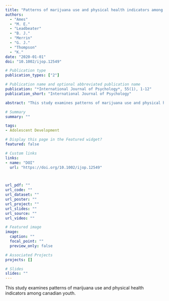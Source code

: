 ```yaml
---
title: "Patterns of marijuana use and physical health indicators among Canadian Youth"
authors:
  - "Ames"
  - "M. E."
  - "Leadbeater"
  - "B. J."
  - "Merrin"
  - "G. J."
  - "Thompson"
  - "K."
date: "2020-01-01"
doi: "10.1002/ijop.12549"

# Publication type
publication_types: ["2"]

# Publication name and optional abbreviated publication name
publication: "*International Journal of Psychology*, 55(1), 1-12"
publication_short: "International Journal of Psychology"

abstract: "This study examines patterns of marijuana use and physical health indicators among canadian youth."

# Summary
summary: ""

tags:
- Adolescent Development

# Display this page in the Featured widget?
featured: false

# Custom links
links:
- name: "DOI"
  url: "https://doi.org/10.1002/ijop.12549"



url_pdf: ""
url_code: ""
url_dataset: ""
url_poster: ""
url_project: ""
url_slides: ""
url_source: ""
url_video: ""

# Featured image
image:
  caption: ""
  focal_point: ""
  preview_only: false

# Associated Projects
projects: []

# Slides
slides: ""
---
```


This study examines patterns of marijuana use and physical health indicators among canadian youth.
